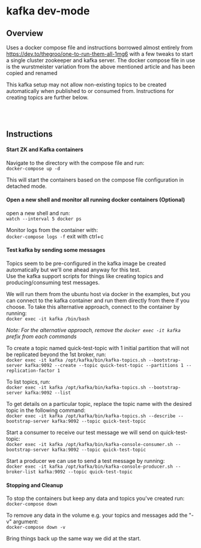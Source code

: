 # kafka dev-mode

## Overview
Uses a docker compose file and instructions borrowed almost entirely from https://dev.to/thegroo/one-to-run-them-all-1mg6 with a few tweaks to start a single cluster zookeeper and
 kafka server. The docker compose file in use is the wurstmeister variation from the above mentioned article and has been copied and renamed
 
 This kafka setup may not allow non-existing topics to be created automatically when published to or consumed from. Instructions for creating
  topics are further below.
  
 <br>
 <br>
 
## Instructions
 
#### Start ZK and Kafka containers
Navigate to the directory with the compose file and run:  
`docker-compose up -d`

This will start the containers based on the compose file configuration in detached mode.
  
 
#### Open a new shell and monitor all running docker containers (Optional)
open a new shell and run:  
`watch --interval 5 docker ps`

Monitor logs from the container with:  
`docker-compose logs -f` exit with ctrl+c


#### Test kafka by sending some messages

Topics seem to be pre-configured in the kafka image be created automatically but we'll one ahead anyway for this test.  
Use the kafka support scripts for things like creating topics and producing/consuming test messages.

We will run them from the ubuntu host via docker in the examples, but you can connect to the kafka container and run them directly from there if you choose. To take this alternative approach, connect to the container by running:  
`docker exec -it kafka /bin/bash`

_Note: For the alternative approach, remove the `docker exec -it kafka` prefix from each commands_

To create a topic named quick-test-topic with 1 initial partition that will not be replicated beyond the 1st broker, run:  
`docker exec -it kafka /opt/kafka/bin/kafka-topics.sh --bootstrap-server kafka:9092 --create --topic quick-test-topic --partitions 1 --replication-factor 1`

To list topics, run:  
`docker exec -it kafka /opt/kafka/bin/kafka-topics.sh --bootstrap-server kafka:9092 --list`

To get details on a particular topic, replace the topic name with the desired topic in the following command:  
`docker exec -it kafka /opt/kafka/bin/kafka-topics.sh --describe --bootstrap-server kafka:9092 --topic quick-test-topic`

Start a consumer to receive our test message we will send on quick-test-topic:  
`docker exec -it kafka /opt/kafka/bin/kafka-console-consumer.sh --bootstrap-server kafka:9092 --topic quick-test-topic`

Start a producer we can use to send a test message by running:  
`docker exec -it kafka /opt/kafka/bin/kafka-console-producer.sh --broker-list kafka:9092 --topic quick-test-topic`

#### Stopping and Cleanup 
To stop the containers but keep any data and topics you've created run:  
`docker-compose down`

To remove any data in the volume e.g. your topics and messages add the "-v" argument:  
`docker-compose down -v`

Bring things back up the same way we did at the start.
